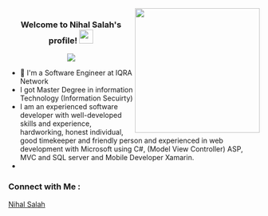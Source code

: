 
<img width="250" align="right" src="https://c.tenor.com/_DOBjnGspYAAAAAM/code-coding.gif">

<h3 align="center">
  Welcome to Nihal Salah's profile!
  <img src="https://media.giphy.com/media/hvRJCLFzcasrR4ia7z/giphy.gif" width="28">
</h3>

<!-- Typing SVG by DenverCoder1 - https://github.com/DenverCoder1/readme-typing-svg -->
<p align="center">
  <a href="https://github.com/DenverCoder1/readme-typing-svg"><img src="https://readme-typing-svg.herokuapp.com/?lines=Full-stack%20web%20developer;Always%20learning%20new%20things&font=Fira%20Code&center=true&width=440&height=45&color=f75c7e&vCenter=true&size=22"></a>
</p> 

- 🏢 I'm a Software Engineer at IQRA Network
- I got Master Degree in information Technology (Information Secuirty)
- I am an experienced software developer with well-developed skills and experience, hardworking, honest individual, good timekeeper
       and friendly person and experienced in web development with Microsoft using C#, (Model View Controller) ASP, MVC and SQL server 
       and Mobile Developer Xamarin.
-


### Connect with Me :
<a href="https://www.linkedin.com/in/nihal-salah-880394112/">Nihal Salah</a>

